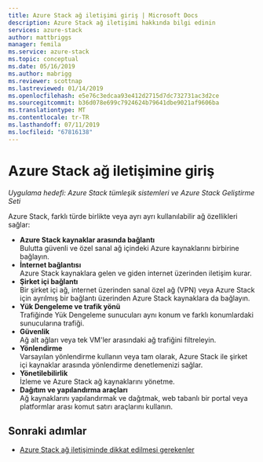 ```yaml
---
title: Azure Stack ağ iletişimi giriş | Microsoft Docs
description: Azure Stack ağ iletişimi hakkında bilgi edinin
services: azure-stack
author: mattbriggs
manager: femila
ms.service: azure-stack
ms.topic: conceptual
ms.date: 05/16/2019
ms.author: mabrigg
ms.reviewer: scottnap
ms.lastreviewed: 01/14/2019
ms.openlocfilehash: e5e76c3edcaa93e412d2715d7dc732731ac3d2ce
ms.sourcegitcommit: b36d078e699c7924624b79641dbe9021af9606ba
ms.translationtype: MT
ms.contentlocale: tr-TR
ms.lasthandoff: 07/11/2019
ms.locfileid: "67816138"
---
```

# <a name="introduction-to-azure-stack-networking"></a>Azure Stack ağ iletişimine giriş

*Uygulama hedefi: Azure Stack tümleşik sistemleri ve Azure Stack Geliştirme Seti*

Azure Stack, farklı türde birlikte veya ayrı ayrı kullanılabilir ağ özellikleri sağlar:

- **Azure Stack kaynaklar arasında bağlantı**  
    Bulutta güvenli ve özel sanal ağ içindeki Azure kaynaklarını birbirine bağlayın.
- **İnternet bağlantısı**  
    Azure Stack kaynaklara gelen ve giden internet üzerinden iletişim kurar.
- **Şirket içi bağlantı**  
    Bir şirket içi ağ, internet üzerinden sanal özel ağ (VPN) veya Azure Stack için ayrılmış bir bağlantı üzerinden Azure Stack kaynaklara da bağlayın.
- **Yük Dengeleme ve trafik yönü**  
    Trafiğinde Yük Dengeleme sunucuları aynı konum ve farklı konumlardaki sunucularına trafiği.
- **Güvenlik**  
    Ağ alt ağları veya tek VM'ler arasındaki ağ trafiğini filtreleyin.
- **Yönlendirme**  
    Varsayılan yönlendirme kullanın veya tam olarak, Azure Stack ile şirket içi kaynaklar arasında yönlendirme denetlemenizi sağlar.
- **Yönetilebilirlik**  
    İzleme ve Azure Stack ağ kaynaklarını yönetme.
- **Dağıtım ve yapılandırma araçları**  
    Ağ kaynaklarını yapılandırmak ve dağıtmak, web tabanlı bir portal veya platformlar arası komut satırı araçlarını kullanın.


## <a name="next-steps"></a>Sonraki adımlar

* [Azure Stack ağ iletişiminde dikkat edilmesi gerekenler](azure-stack-network-differences.md)